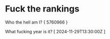 # Fuck the rankings

Who the hell am I?
{ 5760966 }

What fucking year is it?
[ 2024-11-29T13:30:00Z ]
